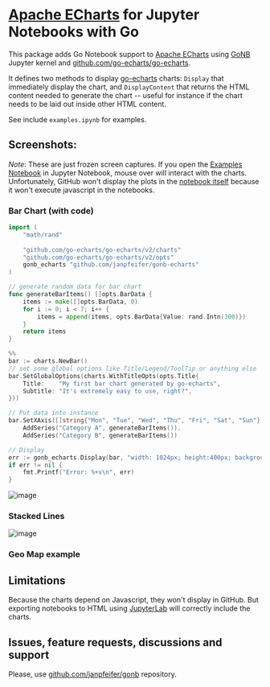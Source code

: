 # [Apache ECharts](https://echarts.apache.org/en/index.html) for Jupyter Notebooks with Go 

This package adds Go Notebook support to [Apache ECharts](https://echarts.apache.org/en/index.html)
using [GoNB](https://github.com/janpfeifer/gonb) Jupyter kernel and [github.com/go-echarts/go-echarts](https://github.com/go-echarts/go-echarts).

It defines two methods to display [go-echarts](https://github.com/go-echarts/go-echarts) charts: `Display`
that immediately display the chart, and `DisplayContent` that returns the HTML content needed to generate
the chart -- useful for instance if the chart needs to be laid out inside other HTML content.

See include `examples.ipynb` for examples.

## Screenshots:

*Note*: These are just frozen screen captures. If you open the [Examples Notebook](https://github.com/janpfeifer/gonb-echarts/blob/main/examples.ipynb) in Jupyter Notebook, mouse over will interact with the charts. Unfortunately, GitHub won't display the plots in the [notebook itself](https://github.com/janpfeifer/gonb-echarts/blob/main/examples.ipynb) because it won't
execute javascript in the notebooks.

### Bar Chart (with code)

```go
import (
	"math/rand"
    
	"github.com/go-echarts/go-echarts/v2/charts"
	"github.com/go-echarts/go-echarts/v2/opts"
	gonb_echarts "github.com/janpfeifer/gonb-echarts"
)

// generate random data for bar chart
func generateBarItems() []opts.BarData {
	items := make([]opts.BarData, 0)
	for i := 0; i < 7; i++ {
		items = append(items, opts.BarData{Value: rand.Intn(300)})
	}
	return items
}

%%
bar := charts.NewBar()
// set some global options like Title/Legend/ToolTip or anything else
bar.SetGlobalOptions(charts.WithTitleOpts(opts.Title{
    Title:    "My first bar chart generated by go-echarts",
    Subtitle: "It's extremely easy to use, right?",
}))

// Put data into instance
bar.SetXAxis([]string{"Mon", "Tue", "Wed", "Thu", "Fri", "Sat", "Sun"}).
    AddSeries("Category A", generateBarItems()).
    AddSeries("Category B", generateBarItems())

// Display
err := gonb_echarts.Display(bar, "width: 1024px; height:400px; background: white;")
if err != nil {
    fmt.Printf("Error: %+v\n", err)
}
```

![image](https://github.com/janpfeifer/gonb-echarts/assets/7460115/aa404a22-ad80-4e34-9a3b-5db5da94beca)

### Stacked Lines

![image](https://github.com/janpfeifer/gonb-echarts/assets/7460115/964b253b-f1c0-4a10-9a88-5e1a89327233)

### Geo Map example


## Limitations

Because the charts depend on Javascript, they won't display in GitHub.
But exporting notebooks to HTML using [JupyterLab](https://jupyter.og) will correctly include the charts.

## Issues, feature requests, discussions and support

Please, use [github.com/janpfeifer/gonb](https://github.com/janpfeifer/gonb) repository.

